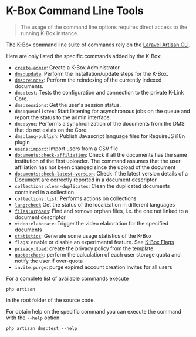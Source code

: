 # K-Box Command Line Tools

> The usage of the command line options requires direct access to the running 
> K-Box instance.


The K-Box command line suite of commands rely on the [Laravel Artisan CLI](https://laravel.com/docs/5.7/artisan).

Here are only listed the specific commands added by the K-Box:

- [`create-admin`](./create-admin.md): Create a K-Box Administrator
- [`dms:update`](./update-command.md): Perform the installation/update steps for the 
  K-Box.
- [`dms:reindex`](./reindex-command.md): Perform the reindexing of the currently 
  indexed documents.
- `dms:test`: Tests the configuration and connection to the private K-Link Core.
- `dms:sessions`: Get the user's session status.
- `dms:queuelisten`: Start listening for asynchronous jobs on the queue and report the status 
  to the admin interface.
- `dms:sync`: Performs a synchronization of the documents from the DMS that do not 
  exists on the Core.
- `dms:lang-publish`: Publish Javascript language files for RequireJS i18n plugin
- [`users:import`](./user-import-command.md): Import users from a CSV file
- [`documents:check-affiliation`](./documents-check-affiliation.md): Check if all the 
  documents has the same institution of the first uploader. The command assumes that 
  the user affiliation has not been changed since the upload of the document
- [`documents:check-latest-version`](./documents-check-latest-version.md): Check if 
  the latest version details of a Document are correctly reported in a document descriptor
- `collections:clean-duplicates`: Clean the duplicated documents contained in a collection
- `collections:list`: Performs actions on collections
- [`lang:check`](./lang-check.md) Get the status of the localization in different languages
- [`files:orphans`](./files-orphans.md): Find and remove orphan files, i.e. the one not linked
  to a document descriptor
- `video:elaborate`: Trigger the video elaboration for the specified documents
- [`statistics`](./statistics-command.md): Generate some usage statistics of the K-Box
- `flags`: enable or disable an experimental feature. See [K-Box Flags](../flags.md)
- [`privacy:load`](./privacy-load.md): create the privacy policy from the template
- [`quote:check`](./quote-check.md): perform the calculation of each user storage quota and notify the user if over-quota
- `invite:purge`: purge expired account creation invites for all users

For a complete list of available commands execute

```
php artisan
```

in the root folder of the source code.

For obtain help on the specific command you can execute the command with the `--help` option:

```
php artisan dms:test --help
```
